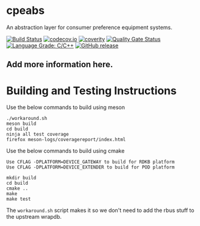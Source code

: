 <!--
SPDX-FileCopyrightText: 2016-2021 Comcast Cable Communications Management, LLC
SPDX-License-Identifier: Apache-2.0
-->
# cpeabs

An abstraction layer for consumer preference equipment systems.

[![Build Status](https://github.com/xmidt-org/cpeabs/workflows/CI/badge.svg)](https://github.com/xmidt-org/cpeabs/actions)
[![codecov.io](https://codecov.io/gh/xmidt-org/cpeabs/branch/main/graph/badge.svg?token=D267HYdfCD)](https://codecov.io/gh/xmidt-org/cpeabs)
[![coverity](https://img.shields.io/coverity/scan/23416.svg)](https://scan.coverity.com/projects/xmidt-org-cpeabs)
[![Quality Gate Status](https://sonarcloud.io/api/project_badges/measure?project=xmidt-org_cpeabs&metric=alert_status)](https://sonarcloud.io/dashboard?id=xmidt-org_cpeabs)
[![Language Grade: C/C++](https://img.shields.io/lgtm/grade/cpp/g/xmidt-org/cpeabs.svg?logo=lgtm&logoWidth=18)](https://lgtm.com/projects/g/xmidt-org/cpeabs/context:cpp)
[![GitHub release](https://img.shields.io/github/release/xmidt-org/cpeabs.svg)](CHANGELOG.md)

## Add more information here.

# Building and Testing Instructions

Use the below commands to build using meson
```
./workaround.sh
meson build
cd build
ninja all test coverage
firefox meson-logs/coveragereport/index.html

```
Use the below commands to build using cmake
```
Use CFLAG -DPLATFORM=DEVICE_GATEWAY to build for RDKB platform
Use CFLAG -DPLATFORM=DEVICE_EXTENDER to build for POD platform

mkdir build
cd build
cmake ..
make
make test
```

The `workaround.sh` script makes it so we don't need to add the rbus stuff to the
upstream wrapdb.
